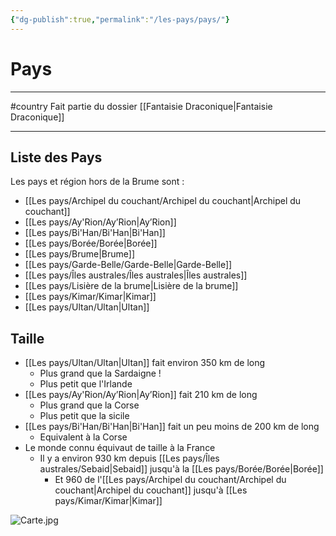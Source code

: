 ```yaml
---
{"dg-publish":true,"permalink":"/les-pays/pays/"}
---
```


# Pays
---
#country 
Fait partie du dossier [[Fantaisie Draconique\|Fantaisie Draconique]]

-------
## Liste des Pays
Les pays et région hors de la Brume sont :
- [[Les pays/Archipel du couchant/Archipel du couchant\|Archipel du couchant]]
- [[Les pays/Ay'Rion/Ay’Rion\|Ay’Rion]]
- [[Les pays/Bi'Han/Bi'Han\|Bi'Han]]
- [[Les pays/Borée/Borée\|Borée]]
- [[Les pays/Brume\|Brume]]
- [[Les pays/Garde-Belle/Garde-Belle\|Garde-Belle]]
- [[Les pays/Îles australes/Îles australes\|Îles australes]]
- [[Les pays/Lisière de la brume\|Lisière de la brume]]
- [[Les pays/Kimar/Kimar\|Kimar]]
- [[Les pays/Ultan/Ultan\|Ultan]]
## Taille
- [[Les pays/Ultan/Ultan\|Ultan]] fait environ 350 km de long
	- Plus grand que la Sardaigne !
	- Plus petit que l'Irlande
- [[Les pays/Ay'Rion/Ay’Rion\|Ay’Rion]] fait 210 km de long
	- Plus grand que la Corse
	- Plus petit que la sicile
- [[Les pays/Bi'Han/Bi'Han\|Bi'Han]] fait un peu moins de 200 km de long
	- Equivalent à la Corse
- Le monde connu équivaut de taille à la France
	- Il y a environ 930 km depuis [[Les pays/Îles australes/Sebaid\|Sebaid]] jusqu'à la [[Les pays/Borée/Borée\|Borée]]
		- Et 960 de l'[[Les pays/Archipel du couchant/Archipel du couchant\|Archipel du couchant]] jusqu'à [[Les pays/Kimar/Kimar\|Kimar]]

![Carte.jpg](/img/user/_Images/Carte.jpg)